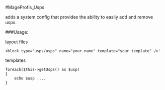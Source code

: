 #MageProfis_Usps

adds a system config that provides the ability to 
easily add and remove usps.

###Usage:

layout files
```
<block type="usps/usps" name="your.name" template="your.template" />'
```

templates
```
foreach($this->getUsps() as $usp) 
{
    echo $usp ....
}
```
